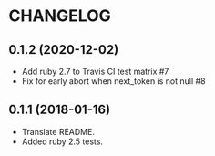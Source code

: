 # CHANGELOG

## 0.1.2 (2020-12-02)

- Add ruby 2.7 to Travis CI test matrix #7
- Fix for early abort when next_token is not null #8

## 0.1.1 (2018-01-16)

- Translate README.
- Added ruby 2.5 tests.

